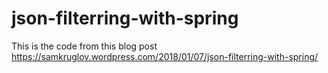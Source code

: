 # json-filterring-with-spring
This is the code from this blog post https://samkruglov.wordpress.com/2018/01/07/json-filterring-with-spring/

